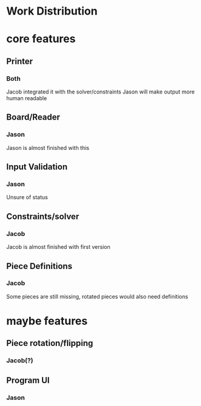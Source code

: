 # Work Distribution

# core features

## Printer
### Both
Jacob integrated it with the solver/constraints
Jason will make output more human readable

## Board/Reader
### Jason
Jason is almost finished with this

## Input Validation
### Jason
Unsure of status

## Constraints/solver
### Jacob
Jacob is almost finished with first version

## Piece Definitions
### Jacob
Some pieces are still missing, rotated pieces would also need definitions

# maybe features

## Piece rotation/flipping
### Jacob(?)


## Program UI
### Jason